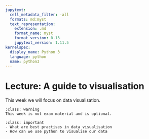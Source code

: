 ```yaml
---
jupytext:
  cell_metadata_filter: -all
  formats: md:myst
  text_representation:
    extension: .md
    format_name: myst
    format_version: 0.13
    jupytext_version: 1.11.5
kernelspec:
  display_name: Python 3
  language: python
  name: python3
---
```


# Lecture: A guide to visualisation

This week we will focus on data visualisation.

`````{admonition}
:class: warning
This week is not exam material and is optional. 
`````

`````{admonition} Learning objectives week 6
:class: important
- What are best practises in data visualisation
- How can we use python to visualise our data
`````